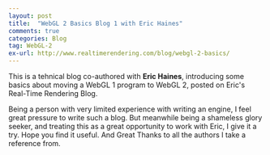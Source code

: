 ```yaml
---
layout: post
title:  "WebGL 2 Basics Blog 1 with Eric Haines"
comments: true
categories: Blog
tag: WebGL-2
ex-url: http://www.realtimerendering.com/blog/webgl-2-basics/
---
```


This is a tehnical blog co-authored with **Eric Haines**, introducing some basics about moving a WebGL 1 program to WebGL 2, posted on Eric's Real-Time Rendering Blog.

Being a person with very limited experience with writing an engine, I feel great pressure to write such a blog. 
But meanwhile being a shameless glory seeker, and treating this as a great opportunity to work with Eric, I give it a try. Hope you find it useful. 
And Great Thanks to all the authors I take a reference from. 

<!--more-->
